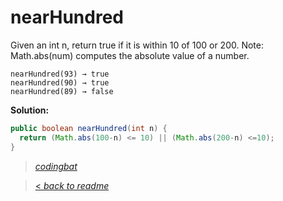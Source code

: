 # nearHundred

Given an int n, return true if it is within 10 of 100 or 200. Note: Math.abs(num) computes the absolute value of a number.

```
nearHundred(93) → true
nearHundred(90) → true
nearHundred(89) → false
```

**Solution:**

```java
public boolean nearHundred(int n) {
  return (Math.abs(100-n) <= 10) || (Math.abs(200-n) <=10);
}
```

> _[codingbat](http://codingbat.com/prob/p184004)_

> [< _back to readme_](/README.md)